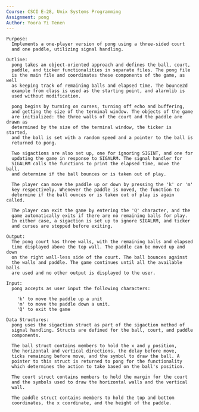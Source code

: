 ```yaml
---
Course: CSCI E-28, Unix Systems Programming
Assignment: pong
Author: Yoora Yi Tenen
---
```


    Purpose: 
      Implements a one-player version of pong using a three-sided court 
      and one paddle, utilizing signal handling.

    Outline:
      pong takes an object-oriented approach and defines the ball, court,
      paddle, and ticker functionalities in separate files. The pong file
      is the main file and coordinates these components of the game, as well
      as keeping track of remaining balls and elapsed time. The bounce2d
      example from class is used as the starting point, and alarmlib is
      used without modification.
  
      pong begins by turning on curses, turning off echo and buffering, 
      and getting the size of the terminal window. The objects of the game 
      are initialized: the three walls of the court and the paddle are drawn as
      determined by the size of the terminal window, the ticker is started, 
      and the ball is set with a random speed and a pointer to the ball is 
      returned to pong.
  	
      Two sigactions are also set up, one for ignoring SIGINT, and one for
      updating the game in response to SIGALRM. The signal handler for 
      SIGALRM calls the functions to print the elapsed time, move the ball,
      and determine if the ball bounces or is taken out of play.
      
      The player can move the paddle up or down by pressing the 'k' or 'm'
      key respectively. Whenever the paddle is moved, the function to
      determine if the ball ounces or is taken out of play is again called.
      
      The player can exit the game by entering the 'Q' character, and the 
      game automatically exits if there are no remaining balls for play.
      In either case, a sigaction is set up to ignore SIGALRM, and ticker
      and curses are stopped before exiting. 

    Output:
      The pong court has three walls, with the remaining balls and elapsed
      time displayed above the top wall. The paddle can be moved up and down
      on the right wall-less side of the court. The ball bounces against
      the walls and paddle. The game continues until all the available balls
      are used and no other output is displayed to the user.

    Input:
      pong accepts as user input the following characters:
    
        'k' to move the paddle up a unit
        'm' to move the paddle down a unit.
        'Q' to exit the game

    Data Structures:
      pong uses the sigaction struct as part of the sigaction method of
      signal handling. Structs are defined for the ball, court, and paddle 
      components.
      	
      The ball struct contains members to hold the x and y position,
      the horizontal and vertical directions, the delay before move,
      ticks remaining before move, and the symbol to draw the ball. A
      pointer to this struct is returned to pong for the functionality
      which determines the action to take based on the ball's position.
      
      The court struct contains members to hold the margin for the court
      and the symbols used to draw the horizontal walls and the vertical
      wall.
      
      The paddle struct contains members to hold the top and bottom
      coordinates, the x coordinate, and the height of the paddle.
